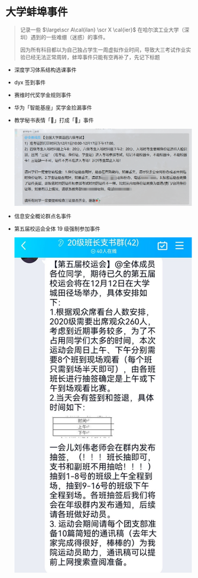 # 大学蚌埠事件


> 记录一些 $\large\scr A\cal{ilan} \scr X \cal{ier}$ 在哈尔滨工业大学（深圳）遇到的一些难绷（迷惑）的事件。
> 
> 因为所有科目都以为自己独占学生一周虚拟作业时间，导致大三考试作业实验已经无法正常周转，蚌埠事件只能有空再补了，先记下标题

+ 深度学习体系结构选课事件

+ dyx 签到事件

+ 赛维时代奖学金规则事件

+ 华为「智能基座」奖学金捡漏事件

+ 教学秘书表情「🌹」打成「🥀」事件

  ![](./蚌埠事件.assets/1.png)

+ 信息安全概论群点名事件

+ 第五届校运会全体 $19$ 级强制参加事件

  ![QQ图片20211209150905](./蚌埠事件.assets/QQ图片20211209150905.jpg)
